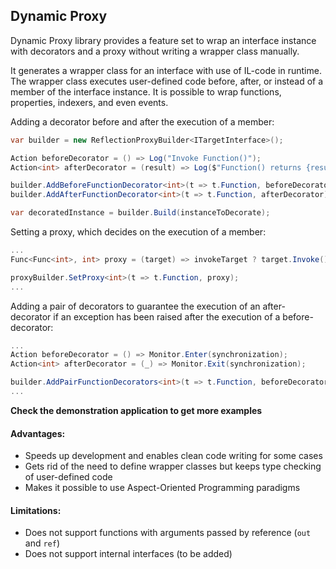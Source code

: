 ## Dynamic Proxy

Dynamic Proxy library provides a feature set to wrap an interface instance with decorators and a proxy without writing a wrapper class manually.

It generates a wrapper class for an interface with use of IL-code in runtime. The wrapper class executes user-defined code before, after, or instead of a member of the interface instance. It is possible to wrap functions, properties, indexers, and even events.

Adding a decorator before and after the execution of a member:
```csharp
var builder = new ReflectionProxyBuilder<ITargetInterface>();

Action beforeDecorator = () => Log("Invoke Function()");
Action<int> afterDecorator = (result) => Log($"Function() returns {result}");

builder.AddBeforeFunctionDecorator<int>(t => t.Function, beforeDecorator);
builder.AddAfterFunctionDecorator<int>(t => t.Function, afterDecorator);

var decoratedInstance = builder.Build(instanceToDecorate);
```

Setting a proxy, which decides on the execution of a member:
```csharp
...
Func<Func<int>, int> proxy = (target) => invokeTarget ? target.Invoke() : default(int);

proxyBuilder.SetProxy<int>(t => t.Function, proxy);
...
```

Adding a pair of decorators to guarantee the execution of an after-decorator if an exception has been raised after the execution of a before-decorator:
```csharp
...
Action beforeDecorator = () => Monitor.Enter(synchronization);
Action<int> afterDecorator = (_) => Monitor.Exit(synchronization);

builder.AddPairFunctionDecorators<int>(t => t.Function, beforeDecorator, afterDecorator);
...
```

**Check the demonstration application to get more examples**

#### Advantages:
- Speeds up development and enables clean code writing for some cases
- Gets rid of the need to define wrapper classes but keeps type checking of user-defined code
- Makes it possible to use Aspect-Oriented Programming paradigms

#### Limitations:
- Does not support functions with arguments passed by reference (`out` and `ref`)
- Does not support internal interfaces (to be added)
